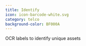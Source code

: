 ```yaml
---
title: Identify
icon: icon-barcode-white.svg
category: telco
background-color: BF000A
---
```


OCR labels to identify unique assets
